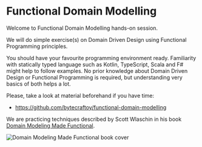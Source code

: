 # Functional Domain Modelling

Welcome to Functional Domain Modelling hands-on session.

We will do simple exercise(s) on Domain Driven Design
using Functional Programming principles.

You should have your favourite programming environment ready.
Familiarity with statically typed language such as Kotlin, TypeScript, Scala and F#
might help to follow examples.
No prior knowledge about Domain Driven Design or Functional Programming is required,
but understanding very basics of both helps a lot.

Please, take a look at material beforehand if you have time:
* https://github.com/bytecraftoy/functional-domain-modelling

We are practicing techniques described by Scott Wlaschin in his book
[Domain Modeling Made Functional](https://pragprog.com/titles/swdddf/domain-modeling-made-functional/).

![Domain Modeling Made Functional book cover](./ddd-made-functional-cover.jpg)

